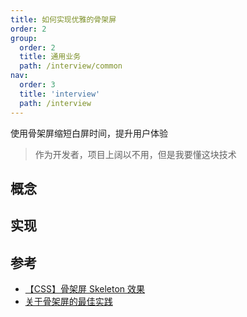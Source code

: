 ```yaml
---
title: 如何实现优雅的骨架屏
order: 2
group:
  order: 2
  title: 通用业务
  path: /interview/common
nav:
  order: 3
  title: 'interview'
  path: /interview
---
```


使用骨架屏缩短白屏时间，提升用户体验

> 作为开发者，项目上阔以不用，但是我要懂这块技术

## 概念

## 实现

## 参考

- [【CSS】骨架屏 Skeleton 效果](https://mp.weixin.qq.com/s/xU_c2GHNQwpQdsIIl2hrCg)
- [关于骨架屏的最佳实践](https://segmentfault.com/q/1010000021381227/a-1020000021385080)

